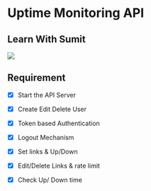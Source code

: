 # Uptime Monitoring API

## Learn With Sumit
[![](https://yt3.ggpht.com/ytc/AAUvwng69EcxYV7fAjybCLoAdimRvtepabdMX_V9D5BbZg=s88-c-k-c0x00ffffff-no-rj)](https://www.youtube.com/playlist?list=PLHiZ4m8vCp9MJDxMOzhYVuTrO1b5n-Tq_) 


## Requirement
- [x] Start the API Server
- [x] Create Edit Delete User
- [x] Token based Authentication
- [x] Logout Mechanism
- [x] Set links & Up/Down
- [x] Edit/Delete Links & rate limit
- [x] Check Up/ Down time


